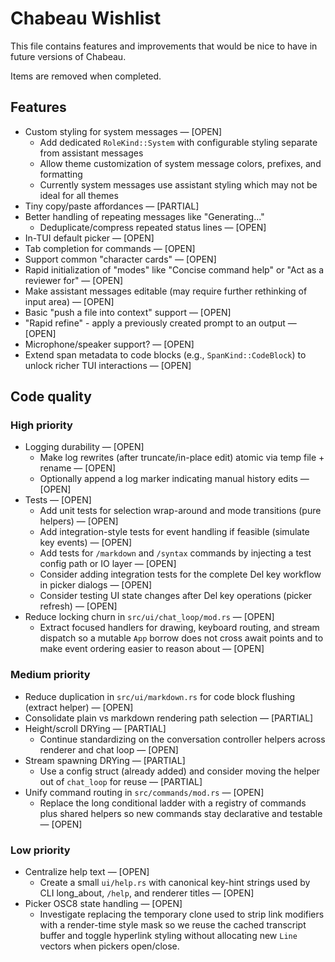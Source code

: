 # Chabeau Wishlist

This file contains features and improvements that would be nice to have in future versions of Chabeau.

Items are removed when completed.

## Features

- Custom styling for system messages — [OPEN]
  - Add dedicated `RoleKind::System` with configurable styling separate from assistant messages
  - Allow theme customization of system message colors, prefixes, and formatting
  - Currently system messages use assistant styling which may not be ideal for all themes
- Tiny copy/paste affordances — [PARTIAL]
- Better handling of repeating messages like "Generating..."
  - Deduplicate/compress repeated status lines — [OPEN]
- In-TUI default picker — [OPEN]
- Tab completion for commands — [OPEN]
- Support common "character cards" — [OPEN]
- Rapid initialization of "modes" like "Concise command help" or "Act as a reviewer for" — [OPEN]
- Make assistant messages editable (may require further rethinking of input area) — [OPEN]
- Basic "push a file into context" support — [OPEN]
- "Rapid refine" - apply a previously created prompt to an output — [OPEN]
- Microphone/speaker support? — [OPEN]
- Extend span metadata to code blocks (e.g., `SpanKind::CodeBlock`) to unlock richer TUI interactions — [OPEN]

## Code quality

### High priority

- Logging durability — [OPEN]
  - Make log rewrites (after truncate/in-place edit) atomic via temp file + rename — [OPEN]
  - Optionally append a log marker indicating manual history edits — [OPEN]
- Tests — [OPEN]
  - Add unit tests for selection wrap-around and mode transitions (pure helpers) — [OPEN]
  - Add integration-style tests for event handling if feasible (simulate key events) — [OPEN]
  - Add tests for `/markdown` and `/syntax` commands by injecting a test config path or IO layer — [OPEN]
  - Consider adding integration tests for the complete Del key workflow in picker dialogs — [OPEN]
  - Consider testing UI state changes after Del key operations (picker refresh) — [OPEN]
- Reduce locking churn in `src/ui/chat_loop/mod.rs` — [OPEN]
  - Extract focused handlers for drawing, keyboard routing, and stream dispatch so a mutable `App` borrow does not cross await points and to make event ordering easier to reason about — [OPEN]

### Medium priority

- Reduce duplication in `src/ui/markdown.rs` for code block flushing (extract helper) — [OPEN]
- Consolidate plain vs markdown rendering path selection — [PARTIAL]
- Height/scroll DRYing — [PARTIAL]
  - Continue standardizing on the conversation controller helpers across renderer and chat loop — [OPEN]
- Stream spawning DRYing — [PARTIAL]
  - Use a config struct (already added) and consider moving the helper out of `chat_loop` for reuse — [PARTIAL]
- Unify command routing in `src/commands/mod.rs` — [OPEN]
  - Replace the long conditional ladder with a registry of commands plus shared helpers so new commands stay declarative and testable — [OPEN]

### Low priority

- Centralize help text — [OPEN]
  - Create a small `ui/help.rs` with canonical key-hint strings used by CLI long_about, `/help`, and renderer titles — [OPEN]
- Picker OSC8 state handling — [OPEN]
  - Investigate replacing the temporary clone used to strip link modifiers with a render-time style mask so we reuse the cached transcript buffer and toggle hyperlink styling without allocating new `Line` vectors when pickers open/close.
